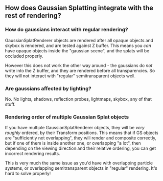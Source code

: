 ## How does Gaussian Splatting integrate with the rest of rendering?

### How do gaussians interact with regular rendering?

GaussianSplatRenderer objects are rendered after all opaque objects and skybox is rendered, and are tested against Z buffer.
This means you _can_ have opaque objects inside the "gaussian scene", and the splats will be occluded properly.

However this does not work the other way around - the gaussians do _not_ write into the Z buffer, and they are rendered before
all transparencies. So they will not interact with "regular" semitransparent objects well.

### Are gaussians affected by lighting?

No. No lights, shadows, reflection probes, lightmaps, skybox, any of that stuff.

### Rendering order of multiple Gaussian Splat objects

If you have multiple GaussianSplatRenderer objects, they will be _very roughly_ ordered, by their Transform positions.
This means that if GS objects are "sufficiently not overlapping", they will render and composite correctly, but if one of them
is inside another one, or overlapping "a lot", then depending on the viewing direction and their relative ordering, you can
get incorrect rendering results.

This is very much the same issue as you'd have with overlapping particle systems, or overlapping semitransparent objects in "regular"
rendering. It's hard to solve properly!
